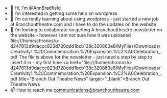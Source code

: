 - 👋 Hi, I’m @AnnBradfield
- 👀 I’m interested in getting some help on wordpress
- 🌱 I’m currently learning about using wordpress - just started a new job at Branchouttheatre.com and I have to do the updates on the website
- 💞️ I’m looking to collaborate on getting A branchouttheatre newsletter on the website - however I am not sure how it was uploaded
file:///home/chronos/u-d247813d9daccc823d720ddd1bcb138c320863e8/MyFiles/Downloads/Creativity1.%20Commemoration.%20Expansion.%C2%A0Celebration_.pdf
The file is above for the newsletter - just need a step by step to insert it in - my first time
<a href="file:///home/chronos/u-d247813d9daccc823d720ddd1bcb138c320863e8/MyFiles/Downloads/Creativity1.%20Commemoration.%20Expansion.%C2%A0Celebration_.pdf title="Branch Out Theatre News" target="_blank">Branch Out Theatre News</a>
- 📫 How to reach me communications@branchouttheatre.com

<!---
AnnBradfield/AnnBradfield is a ✨ special ✨ repository because its `README.md` (this file) appears on your GitHub profile.
You can click the Preview link to take a look at your changes.
--->
